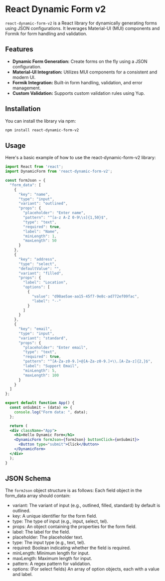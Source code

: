 # React Dynamic Form v2

`react-dynamic-form-v2` is a React library for dynamically generating forms using JSON configurations. It leverages Material-UI (MUI) components and Formik for form handling and validation.

## Features

- **Dynamic Form Generation:** Create forms on the fly using a JSON configuration.
- **Material-UI Integration:** Utilizes MUI components for a consistent and modern UI.
- **Formik Integration:** Built-in form handling, validation, and error management.
- **Custom Validation:** Supports custom validation rules using Yup.

## Installation

You can install the library via npm:

```bash
npm install react-dynamic-form-v2
```

## Usage

Here's a basic example of how to use the react-dynamic-form-v2 library:

```jsx 
import React from 'react'; 
import DynamicForm from 'react-dynamic-form-v2'; 

const formJson = {
  "form_data": [
    {
      "key": "name",
      "type": "input",
      "variant": "outlined",
      "props": {
        "placeholder": "Enter name",
        "pattern": "^[a-z A-Z 0-9\\s]{1,50}$",
        "type": "text",
        "required": true,
        "label": "Name",
        "minLength": 1,
        "maxLength": 50
      }
    },
    {
      "key": "address",
      "type": "select",
      "defaultValue": "",
      "variant": "filled",
      "props": {
        "label": "Location",
        "options": [
          {
            "value": "d98ae5ae-aa15-45f7-9e8c-ad772ef09fac",
            "label": "--"
          }
        ]
      }
    },
    {
      "key": "email",
      "type": "input",
      "variant": "standard",
      "props": {
        "placeholder": "Enter email",
        "type": "text",
        "required": true,
        "pattern": "^[A-Za-z0-9.]+@[A-Za-z0-9.]+\\.[A-Za-z]{2,}$",
        "label": "Support Email",
        "minLength": 5,
        "maxLength": 100
      }
    }
  ]
};

export default function App() {
  const onSubmit = (data) => {
    console.log("Form data: ", data);
  };

  return (
  <div className="App">
    <h1>Hello Dynamic Form</h1>
    <DynamicForm formJson={formJson} buttonClick={onSubmit}>
      <Button type="submit">Click</Button>
    </DynamicForm>
  </div>
  );
}
```


## JSON Schema
The `formJson` object structure is as follows:
Each field object in the form_data array should contain:
- variant: The variant of input (e.g., outlined, filled, standard) by default is outlined.
- key: A unique identifier for the form field.
- type: The type of input (e.g., input, select, tel).
- props: An object containing the properties for the form field.
- label: The label for the field.
- placeholder: The placeholder text.
- type: The input type (e.g., text, tel).
- required: Boolean indicating whether the field is required.
- minLength: Minimum length for input.
- maxLength: Maximum length for input.
- pattern: A regex pattern for validation.
- options: (For select fields) An array of option objects, each with a value and label.
